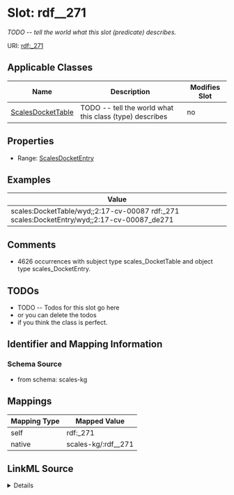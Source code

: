 

# Slot: rdf__271


_TODO -- tell the world what this slot (predicate) describes._





URI: [rdf:_271](http://www.w3.org/1999/02/22-rdf-syntax-ns#_271)



<!-- no inheritance hierarchy -->





## Applicable Classes

| Name | Description | Modifies Slot |
| --- | --- | --- |
| [ScalesDocketTable](../classes/ScalesDocketTable.md) | TODO -- tell the world what this class (type) describes |  no  |







## Properties

* Range: [ScalesDocketEntry](../classes/ScalesDocketEntry.md)






## Examples

| Value |
| --- |
| scales:DocketTable/wyd;;2:17-cv-00087 rdf:_271 scales:DocketEntry/wyd;;2:17-cv-00087_de271 |

## Comments

* 4626 occurrences with subject type scales_DocketTable and object type scales_DocketEntry.

## TODOs

* TODO -- Todos for this slot go here
* or you can delete the todos
* if you think the class is perfect.

## Identifier and Mapping Information







### Schema Source


* from schema: scales-kg




## Mappings

| Mapping Type | Mapped Value |
| ---  | ---  |
| self | rdf:_271 |
| native | scales-kg/:rdf__271 |




## LinkML Source

<details>
```yaml
name: rdf__271
description: TODO -- tell the world what this slot (predicate) describes.
todos:
- TODO -- Todos for this slot go here
- or you can delete the todos
- if you think the class is perfect.
comments:
- 4626 occurrences with subject type scales_DocketTable and object type scales_DocketEntry.
examples:
- value: scales:DocketTable/wyd;;2:17-cv-00087 rdf:_271 scales:DocketEntry/wyd;;2:17-cv-00087_de271
from_schema: scales-kg
rank: 1000
slot_uri: rdf:_271
alias: rdf__271
domain_of:
- scales_DocketTable
range: scales_DocketEntry

```
</details>